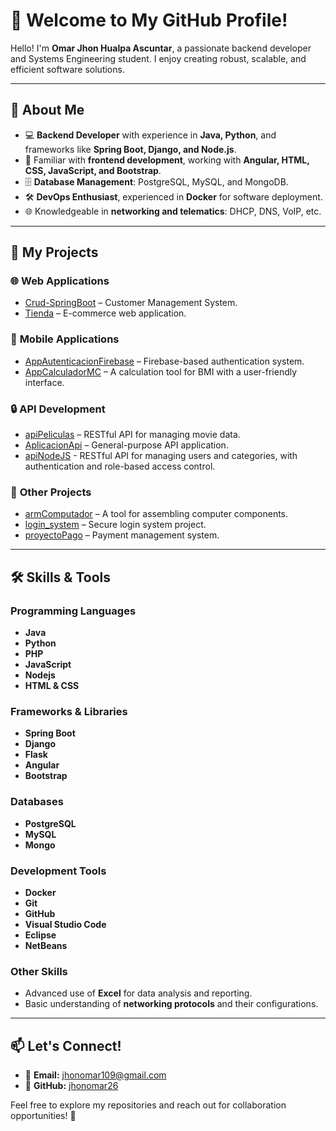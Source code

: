 # 👋 Welcome to My GitHub Profile!  

Hello! I'm **Omar Jhon Hualpa Ascuntar**, a passionate backend developer and Systems Engineering student. I enjoy creating robust, scalable, and efficient software solutions.  

---

## 🚀 **About Me**  
- 💻 **Backend Developer** with experience in **Java, Python**, and frameworks like **Spring Boot, Django, and Node.js**.  
- 🎨 Familiar with **frontend development**, working with **Angular, HTML, CSS, JavaScript, and Bootstrap**.  
- 🗄️ **Database Management**: PostgreSQL, MySQL, and MongoDB.  
- 🛠️ **DevOps Enthusiast**, experienced in **Docker** for software deployment.  
- 🌐 Knowledgeable in **networking and telematics**: DHCP, DNS, VoIP, etc.  

---

## 📂 My Projects  

### 🌐 **Web Applications**  
- [Crud-SpringBoot](https://github.com/jhonomar26/Crud-spring-boot) – Customer Management System.
- [Tienda](https://github.com/jhonomar26/tienda) – E-commerce web application.


### 📱 **Mobile Applications**  
- [AppAutenticacionFirebase](https://github.com/jhonomar26/AppAutenticacionFirebase) – Firebase-based authentication system.  
- [AppCalculadorMC](https://github.com/jhonomar26/AppCalculadorMC) – A calculation tool for BMI with a user-friendly interface.  

### 🔒 **API Development**  
- [apiPeliculas](https://github.com/jhonomar26/apiPeliculas) – RESTful API for managing movie data.  
- [AplicacionApi](https://github.com/jhonomar26/AplicacionApi) – General-purpose API application.
- [apiNodeJS](https://github.com/jhonomar26/curso-node-restserver) - RESTful API for managing users and categories, with authentication and role-based access control.

### 🔗 **Other Projects**  
- [armComputador](https://github.com/jhonomar26/armComputador) – A tool for assembling computer components.  
- [login_system](https://github.com/jhonomar26/login_system) – Secure login system project.  
- [proyectoPago](https://github.com/jhonomar26/proyectoPago) – Payment management system.  

---

## 🛠️ **Skills & Tools**  

### Programming Languages  
- **Java**  
- **Python**  
- **PHP**  
- **JavaScript**
- **Nodejs**
- **HTML & CSS**  

### Frameworks & Libraries  
- **Spring Boot**  
- **Django**  
- **Flask**  
- **Angular**  
- **Bootstrap**  

### Databases  
- **PostgreSQL**  
- **MySQL**
- **Mongo**

### Development Tools  
- **Docker**  
- **Git**  
- **GitHub**  
- **Visual Studio Code**  
- **Eclipse**  
- **NetBeans**  

### Other Skills  
- Advanced use of **Excel** for data analysis and reporting.  
- Basic understanding of **networking protocols** and their configurations.  

---

## 📫 **Let's Connect!**  
- 📧 **Email:** [jhonomar109@gmail.com](mailto:jhonomar109@gmail.com)  
- 🔗 **GitHub:** [jhonomar26](https://github.com/jhonomar26)  

Feel free to explore my repositories and reach out for collaboration opportunities! 🚀  

